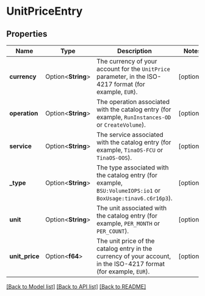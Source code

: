 # UnitPriceEntry

## Properties

Name | Type | Description | Notes
------------ | ------------- | ------------- | -------------
**currency** | Option<**String**> | The currency of your account for the `UnitPrice` parameter, in the ISO-4217 format (for example, `EUR`). | [optional]
**operation** | Option<**String**> | The operation associated with the catalog entry (for example, `RunInstances-OD` or `CreateVolume`). | [optional]
**service** | Option<**String**> | The service associated with the catalog entry (for example, `TinaOS-FCU` or `TinaOS-OOS`). | [optional]
**_type** | Option<**String**> | The type associated with the catalog entry (for example, `BSU:VolumeIOPS:io1` or `BoxUsage:tinav6.c6r16p3`). | [optional]
**unit** | Option<**String**> | The unit associated with the catalog entry (for example, `PER_MONTH` or `PER_COUNT`). | [optional]
**unit_price** | Option<**f64**> | The unit price of the catalog entry in the currency of your account, in the ISO-4217 format (for example, `EUR`). | [optional]

[[Back to Model list]](../README.md#documentation-for-models) [[Back to API list]](../README.md#documentation-for-api-endpoints) [[Back to README]](../README.md)


